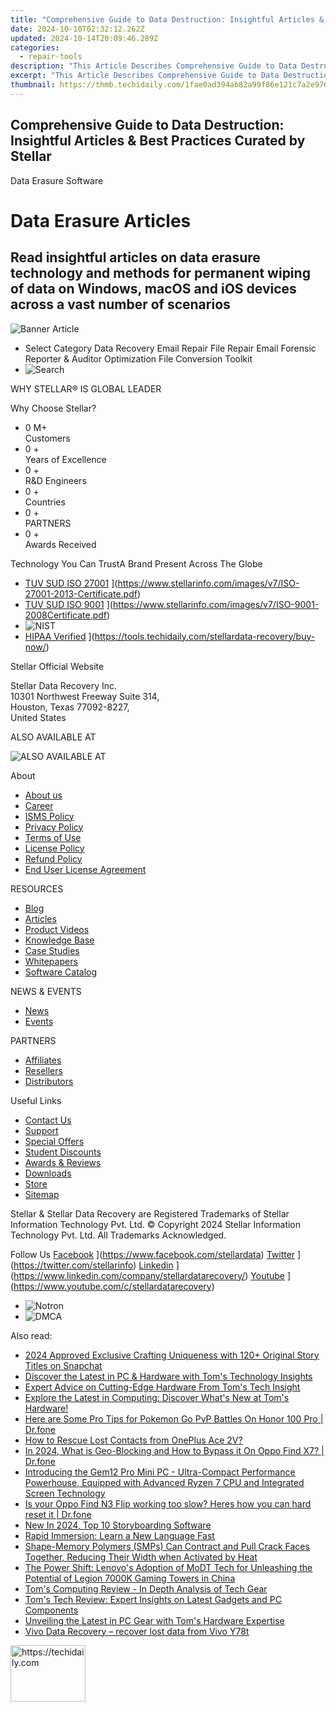 ```yaml
---
title: "Comprehensive Guide to Data Destruction: Insightful Articles & Best Practices Curated by Stellar"
date: 2024-10-10T02:32:12.262Z
updated: 2024-10-14T20:09:46.289Z
categories:
  - repair-tools
description: "This Article Describes Comprehensive Guide to Data Destruction: Insightful Articles & Best Practices Curated by Stellar"
excerpt: "This Article Describes Comprehensive Guide to Data Destruction: Insightful Articles & Best Practices Curated by Stellar"
thumbnail: https://thmb.techidaily.com/1fae0ad394ab82a99f86e121c7a2e9769c50867e0c2a328f8756769b7a14fb25.jpg
---
```


## Comprehensive Guide to Data Destruction: Insightful Articles & Best Practices Curated by Stellar

Data Erasure Software

# Data Erasure Articles

## Read insightful articles on data erasure technology and methods for permanent wiping of data on Windows, macOS and iOS devices across a vast number of scenarios

![Banner Article](https://www.stellarinfo.com/public/frontEnd/images/article/Article-Main-Page.png)

* Select Category  Data Recovery  Email Repair  File Repair  Email Forensic  Reporter & Auditor  Optimization  File Conversion  Toolkit
* ![Search](https://www.stellarinfo.com/public/frontEnd/images/article/search-icon.png)

 WHY STELLAR® IS GLOBAL LEADER

 Why Choose Stellar?

* 0  M+  
Customers
* 0 +  
Years of Excellence
* 0 +  
R&D Engineers
* 0 +  
Countries
* 0 +  
PARTNERS
* 0 +  
Awards Received

 Technology You Can TrustA Brand Present Across The Globe

* [TUV SUD ISO 27001](https://www.stellarinfo.com/images/v7/tuv1.png) ](https://www.stellarinfo.com/images/v7/ISO-27001-2013-Certificate.pdf)
* [TUV SUD ISO 9001](https://www.stellarinfo.com/images/v7/tuv2.png) ](https://www.stellarinfo.com/images/v7/ISO-9001-2008Certificate.pdf)
* ![NIST](https://www.stellarinfo.com/images/v7/nist.png)
* [HIPAA Verified](https://www.stellarinfo.com/images/v7/hipa.png) ](https://tools.techidaily.com/stellardata-recovery/buy-now/)

 Stellar Official Website

 Stellar Data Recovery Inc.  
 10301 Northwest Freeway Suite 314,  
 Houston, Texas 77092-8227,  
 United States

 ALSO AVAILABLE AT

![ALSO AVAILABLE AT](https://www.stellarinfo.com/images/v7/Partners_logo_new.png)

 About

* [About us](https://tools.techidaily.com/stellardata-recovery/buy-now/)
* [Career](https://tools.techidaily.com/stellardata-recovery/buy-now/)
* [ISMS Policy](https://tools.techidaily.com/stellardata-recovery/buy-now/)
* [Privacy Policy](https://tools.techidaily.com/stellardata-recovery/buy-now/)
* [Terms of Use](https://tools.techidaily.com/stellardata-recovery/buy-now/)
* [License Policy](https://www.stellarinfo.com/software-licensing-usage.php)
* [Refund Policy](https://tools.techidaily.com/stellardata-recovery/buy-now/)
* [End User License Agreement](https://tools.techidaily.com/stellardata-recovery/buy-now/)

 RESOURCES

* [Blog](https://tools.techidaily.com/stellardata-recovery/buy-now/)
* [Articles](https://tools.techidaily.com/stellardata-recovery/buy-now/)
* [Product Videos](https://tools.techidaily.com/stellardata-recovery/buy-now/)
* [Knowledge Base](https://tools.techidaily.com/stellardata-recovery/buy-now/)
* [Case Studies](https://tools.techidaily.com/stellardata-recovery/buy-now/)
* [Whitepapers](https://tools.techidaily.com/stellardata-recovery/buy-now/)
* [Software Catalog](https://tools.techidaily.com/stellardata-recovery/buy-now/)

 NEWS & EVENTS

* [News](https://tools.techidaily.com/stellardata-recovery/buy-now/)
* [Events](https://www.stellarinfo.com/affiliate-summit/affiliate-summit.php)

 PARTNERS

* [Affiliates](https://tools.techidaily.com/stellardata-recovery/buy-now/)
* [Resellers](https://tools.techidaily.com/stellardata-recovery/buy-now/)
* [Distributors](https://tools.techidaily.com/stellardata-recovery/buy-now/)

 Useful Links

* [Contact Us](https://www.stellarinfo.com/contact/contact-us.php)
* [Support](https://tools.techidaily.com/stellardata-recovery/buy-now/)
* [Special Offers](https://tools.techidaily.com/stellardata-recovery/buy-now/)
* [Student Discounts](https://www.stellarinfo.com/student-discount/)
* [Awards & Reviews](https://tools.techidaily.com/stellardata-recovery/buy-now/)
* [Downloads](https://www.stellarinfo.com/download.php)
* [Store](https://tools.techidaily.com/stellardata-recovery/buy-now/)
* [Sitemap](https://www.stellarinfo.com/sitemap.php)

 Stellar & Stellar Data Recovery are Registered Trademarks of Stellar Information Technology Pvt. Ltd. © Copyright 2024 Stellar Information Technology Pvt. Ltd. All Trademarks Acknowledged.

Follow Us [Facebook](https://www.stellarinfo.com/Images/fb.png) ](https://www.facebook.com/stellardata) [Twitter](https://www.stellarinfo.com/Images/tw.png) ](https://twitter.com/stellarinfo) [Linkedin](https://www.stellarinfo.com/Images/in.png) ](https://www.linkedin.com/company/stellardatarecovery/) [Youtube](https://www.stellarinfo.com/newblacktheme/images/yt.png) ](https://www.youtube.com/c/stellardatarecovery)

* ![Notron](https://www.stellarinfo.com/images/v7/notron.png)
* ![DMCA](https://www.stellarinfo.com/images/v7/dmca.png)

<ins class="adsbygoogle"
     style="display:block"
     data-ad-format="autorelaxed"
     data-ad-client="ca-pub-7571918770474297"
     data-ad-slot="1223367746"></ins>

<ins class="adsbygoogle"
     style="display:block"
     data-ad-client="ca-pub-7571918770474297"
     data-ad-slot="8358498916"
     data-ad-format="auto"
     data-full-width-responsive="true"></ins>

<span class="atpl-alsoreadstyle">Also read:</span>
<div><ul>
<li><a href="https://snapchat-videos.techidaily.com/2024-approved-exclusive-crafting-uniqueness-with-120plus-original-story-titles-on-snapchat/"><u>2024 Approved Exclusive Crafting Uniqueness with 120+ Original Story Titles on Snapchat</u></a></li>
<li><a href="https://data-recovery.techidaily.com/discover-the-latest-in-pc-and-hardware-with-toms-technology-insights/"><u>Discover the Latest in PC & Hardware with Tom's Technology Insights</u></a></li>
<li><a href="https://data-recovery.techidaily.com/expert-advice-on-cutting-edge-hardware-from-toms-tech-insight/"><u>Expert Advice on Cutting-Edge Hardware From Tom's Tech Insight</u></a></li>
<li><a href="https://data-recovery.techidaily.com/explore-the-latest-in-computing-discover-whats-new-at-toms-hardware/"><u>Explore the Latest in Computing: Discover What's New at Tom's Hardware!</u></a></li>
<li><a href="https://pokemon-go-android.techidaily.com/here-are-some-pro-tips-for-pokemon-go-pvp-battles-on-honor-100-pro-drfone-by-drfone-virtual-android/"><u>Here are Some Pro Tips for Pokemon Go PvP Battles On Honor 100 Pro | Dr.fone</u></a></li>
<li><a href="https://blog-min.techidaily.com/how-to-rescue-lost-contacts-from-oneplus-ace-2v-by-fonelab-android-recover-contacts/"><u>How to Rescue Lost Contacts from OnePlus Ace 2V?</u></a></li>
<li><a href="https://phone-solutions.techidaily.com/in-2024-what-is-geo-blocking-and-how-to-bypass-it-on-oppo-find-x7-drfone-by-drfone-virtual-android/"><u>In 2024, What is Geo-Blocking and How to Bypass it On Oppo Find X7? | Dr.fone</u></a></li>
<li><a href="https://data-recovery.techidaily.com/introducing-the-gem12-pro-mini-pc-ultra-compact-performance-powerhouse-equipped-with-advanced-ryzen-7-cpu-and-integrated-screen-technology/"><u>Introducing the Gem12 Pro Mini PC - Ultra-Compact Performance Powerhouse, Equipped with Advanced Ryzen 7 CPU and Integrated Screen Technology</u></a></li>
<li><a href="https://techidaily.com/is-your-oppo-find-n3-flip-working-too-slow-heres-how-you-can-hard-reset-it-drfone-by-drfone-reset-android-reset-android/"><u>Is your Oppo Find N3 Flip working too slow? Heres how you can hard reset it | Dr.fone</u></a></li>
<li><a href="https://meme-emoji.techidaily.com/new-in-2024-top-10-storyboarding-software/"><u>New In 2024, Top 10 Storyboarding Software</u></a></li>
<li><a href="https://mondly-stories.techidaily.com/rapid-immersion-learn-a-new-language-fast/"><u>Rapid Immersion: Learn a New Language Fast</u></a></li>
<li><a href="https://hardware-help.techidaily.com/shape-memory-polymers-smps-can-contract-and-pull-crack-faces-together-reducing-their-width-when-activated-by-heat/"><u>Shape-Memory Polymers (SMPs) Can Contract and Pull Crack Faces Together, Reducing Their Width when Activated by Heat</u></a></li>
<li><a href="https://data-recovery.techidaily.com/the-power-shift-lenovos-adoption-of-modt-tech-for-unleashing-the-potential-of-legion-7000k-gaming-towers-in-china/"><u>The Power Shift: Lenovo's Adoption of MoDT Tech for Unleashing the Potential of Legion 7000K Gaming Towers in China</u></a></li>
<li><a href="https://data-recovery.techidaily.com/toms-computing-review-in-depth-analysis-of-tech-gear/"><u>Tom's Computing Review - In Depth Analysis of Tech Gear</u></a></li>
<li><a href="https://data-recovery.techidaily.com/toms-tech-review-expert-insights-on-latest-gadgets-and-pc-components/"><u>Tom's Tech Review: Expert Insights on Latest Gadgets and PC Components</u></a></li>
<li><a href="https://data-recovery.techidaily.com/unveiling-the-latest-in-pc-gear-with-toms-hardware-expertise/"><u>Unveiling the Latest in PC Gear with Tom's Hardware Expertise</u></a></li>
<li><a href="https://techidaily.com/vivo-data-recovery-recover-lost-data-from-vivo-y78t-by-fonelab-android-recover-data/"><u>Vivo Data Recovery – recover lost data from Vivo Y78t</u></a></li>
</ul></div>

<!-- affiliate ads begin -->
<a href="https://aligracehair.sjv.io/c/5597632/2135394/19272" target="_top" id="2135394">
  <img src="//a.impactradius-go.com/display-ad/19272-2135394" border="0" alt="https://techidaily.com" width="120" height="90"/>
</a>
<img height="0" width="0" src="https://aligracehair.sjv.io/i/5597632/2135394/19272" style="position:absolute;visibility:hidden;" border="0" />
<!-- affiliate ads end -->

